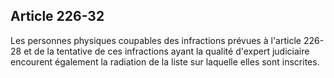 Article 226-32
----
Les personnes physiques coupables des infractions prévues à l'article 226-28 et
de la tentative de ces infractions ayant la qualité d'expert judiciaire
encourent également la radiation de la liste sur laquelle elles sont inscrites.
